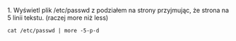 1\. Wyświetl plik /etc/passwd z podziałem na strony przyjmując, że strona na 5 linii tekstu. (raczej more niż less)
```
cat /etc/passwd | more -5-p-d

```
